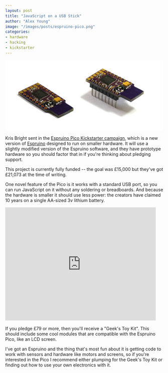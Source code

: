 ```yaml
---
layout: post
title: "JavaScript on a USB Stick"
author: "Alex Young"
image: "/images/posts/espruino-pico.png"
categories:
- hardware
- hacking
- kickstarter
---
```


![Espruino Pico](/images/posts/espruino-pico.png)

Kris Bright sent in the [Espruino Pico Kickstarter campaign](https://www.kickstarter.com/projects/gfw/espruino-pico-javascript-on-a-usb-stick), which is a new version of [Espruino](http://www.espruino.com/) designed to run on smaller hardware.  It will use a slightly modified version of the Espruino software, and they have prototype hardware so you should factor that in if you're thinking about pledging support.

This project is currently fully funded -- the goal was &pound;15,000 but they've got &pound;21,073 at the time of writing.

One novel feature of the Pico is it works with a standard USB port, so you can run JavaScript on it without any soldering or breadboards.  And because the hardware is smaller it should use less power: the creators have claimed 10 years on a single AA-sized 3v lithium battery.

<iframe width="480" height="360" src="https://www.kickstarter.com/projects/gfw/espruino-pico-javascript-on-a-usb-stick/widget/video.html" frameborder="0" scrolling="no"> </iframe>

If you pledge &pound;79 or more, then you'll receive a "Geek's Toy Kit".  This should include some cool modules that are compatible with the Espruino Pico, like an LCD screen.

I've got an Espruino and the thing that's most fun about it is getting code to work with sensors and hardware like motors and screens, so if you're interested in the Pico I recommend either plumping for the Geek's Toy Kit or finding out how to use your own electronics with it.

